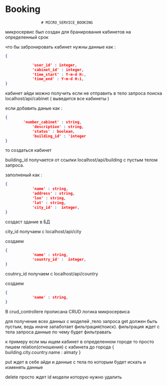 # Booking
					# MICRO_SERVICE_BOOKING 
                    
                    
микросервис был создан для бранирования кабинетов на определенный срок 

что бы забронировать кабинет нужны данные как :
```json
{

            'user_id' : integer,
            'cabinet_id' : integer,
            'time_start' : Y-m-d H:,
            'time_end' : Y-m-d H:i,
}
```
кабинет айди можно получить если не отправить в тело запроса поиска localhost/api/cabinet ( выведится все кабинеты )

если добавить даные как :
```json
{
   	    'number_cabinet' : string,
            'description' : string,
            'status' : boolean,
            'building_id' : 'integer
}
```
то создаться кабинет 

building_id получается от ссылки localhost/api/building с пустым телом запроса.

заполненый как :
```json
{
            'name' : string,
            'address' : string,
            'lon' : string,
            'lat' : string,
            'city_id' :  integer,
}
```
создаст  здание в БД


city_id получаем с localhost/api/city 

создаем 
```json
{
            'name' : string,
            'country_id' :  integer,
}
```
coutnry_id получаем с localhost/api/country 

создаем 
```json
{
            'name' : string,
}
```

B crud_controllerе прописана CRUD логика микросервиса 


для получение всех данных с моделей ,тело запроса get должен быть пустым,  ведь иначе запаботает фильтрация(поиск).
фильтрация ждет с тела запроса данные по чему будет фильтравать 

к примеру 
если мы ищем кабинет в определенном городе то просто пишем relation(отношения) с кабинета до города 
{
	building.city.country.name : almaty 
}


put ждет в себе айди и данные с тела по которым будет искать и изменять данные 

delete просто ждет id модели которую нужно удалить 


